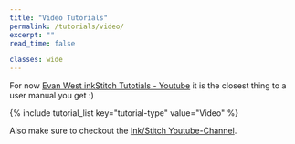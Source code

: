 ```yaml
---
title: "Video Tutorials"
permalink: /tutorials/video/
excerpt: ""
read_time: false

classes: wide
---
```


For now [Evan West inkStitch Tutotials - Youtube](https://www.youtube.com/watch?v=w7ZjgxdcAp4&list=PLMNtO24YQeCzjclRoMFO-fZFu4TrZUKs3) it is the closest thing to a user manual you get :)

{% include tutorial_list key="tutorial-type" value="Video" %}

Also make sure to checkout the [Ink/Stitch Youtube-Channel](https://www.youtube.com/channel/UCJCDCFuT_xQoI55e10HRiRw).
